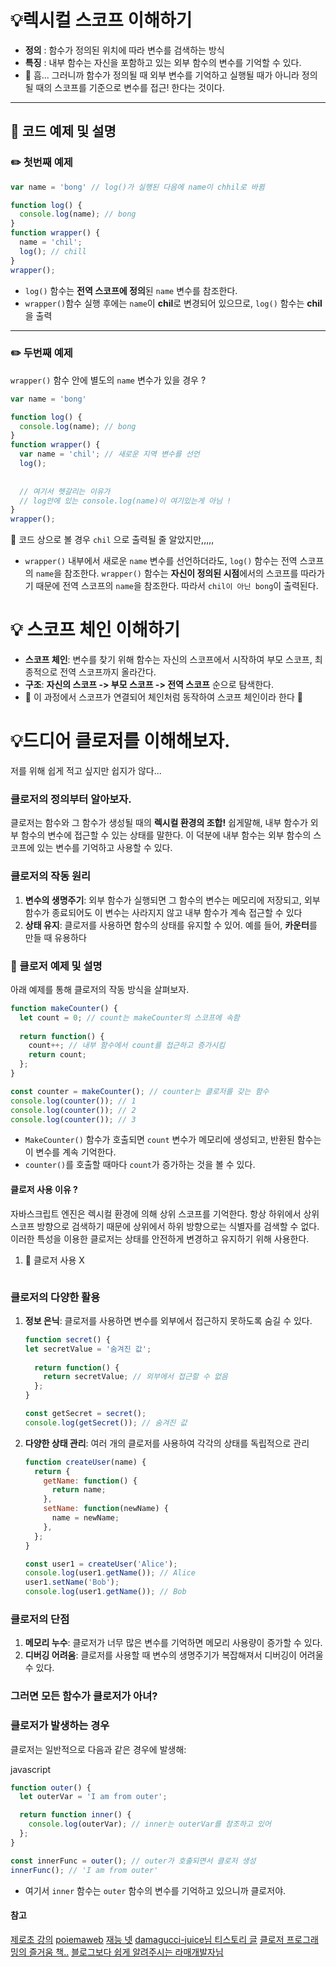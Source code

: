 # 💡렉시컬 스코프 이해하기

- **정의** : 함수가 정의된 위치에 따라 변수를 검색하는 방식
- **특징** : 내부 함수는 자신을 포함하고 있는 외부 함수의 변수를 기억할 수 있다.
- 🌚 흠... 그러니까 함수가 정의될 때 외부 변수를 기억하고 실행될 때가 아니라 정의될 때의 스코프를 기준으로 변수를 접근! 한다는 것이다.

***
## 🚀 코드 예제 및 설명
### ✏️ 첫번째 예제

```javascript
var name = 'bong' // log()가 실행된 다음에 name이 chhil로 바뀜

function log() {
  console.log(name); // bong
}
function wrapper() {
  name = 'chil';
  log(); // chill
}
wrapper();
```
- `log()` 함수는 **전역 스코프에 정의**된 `name` 변수를 참조한다.
- `wrapper()`함수 실행 후에는 `name`이 **chil**로 변경되어 있으므로, `log()` 함수는 **chil**을 출력

***
### ✏️ 두번째 예제
`wrapper()` 함수 안에 별도의 `name` 변수가 있을 경우 ?

```javascript
var name = 'bong'

function log() {
  console.log(name); // bong
}
function wrapper() {
  var name = 'chil'; // 새로운 지역 변수를 선언
  log();
  
  
  // 여기서 헷갈리는 이유가 
  // log안에 있는 console.log(name)이 여기있는게 아님 !
}
wrapper();
```
🌚 코드 상으로 볼 경우 `chil` 으로 출력될 줄 알았지만,,,,,
- `wrapper()` 내부에서 새로운 `name` 변수를 선언하더라도, `log()` 함수는 전역 스코프의 `name`을 참조한다.
	`wrapper()` 함수는 **자신이 정의된 시점**에서의 스코프를 따라가기 때문에 전역 스코프의 `name`을 참조한다. 따라서 `chil이 아닌 bong`이 출력된다.

# 💡 스코프 체인 이해하기

- **스코프 체인**: 변수를 찾기 위해 함수는 자신의 스코프에서 시작하여 부모 스코프, 최종적으로 전역 스코프까지 올라간다.
- **구조**: **자신의 스코프 -> 부모 스코프 -> 전역 스코프** 순으로 탐색한다.
- 🌚 이 과정에서 스코프가 연결되어 체인처럼 동작하여 스코프 체인이라 한다 🌚

# 💡드디어 클로저를 이해해보자.

저를 위해 쉽게 적고 싶지만 쉽지가 않다...
### **클로저의 정의**부터 알아보자.
클로저는 함수와 그 함수가 생성될 때의 **렉시컬 환경의 조합!** 쉽게말해, 내부 함수가 외부 함수의 변수에 접근할 수 있는 상태를 말한다. 이 덕분에 내부 함수는 외부 함수의 스코프에 있는 변수를 기억하고 사용할 수 있다.

### 클로저의 작동 원리

1. **변수의 생명주기**: 외부 함수가 실행되면 그 함수의 변수는 메모리에 저장되고, 외부 함수가 종료되어도 이 변수는 사라지지 않고 내부 함수가 계속 접근할 수 있다
2. **상태 유지**: 클로저를 사용하면 함수의 상태를 유지할 수 있어. 예를 들어, **카운터**를 만들 때 유용하다

### 🚀 클로저 예제 및 설명

아래 예제를 통해 클로저의 작동 방식을 살펴보자.

```javascript
function makeCounter() {
  let count = 0; // count는 makeCounter의 스코프에 속함
  
  return function() {
    count++; // 내부 함수에서 count를 접근하고 증가시킴
    return count;
  };
}

const counter = makeCounter(); // counter는 클로저를 갖는 함수
console.log(counter()); // 1
console.log(counter()); // 2
console.log(counter()); // 3
```
- `MakeCounter()` 함수가 호출되면 `count` 변수가 메모리에 생성되고, 반환된 함수는 이 변수를 계속 기억한다.
- `counter()`를 호출할 때마다 `count`가 증가하는 것을 볼 수 있다.

#### 클로저 사용 이유 ?

자바스크립트 엔진은 렉시컬 환경에 의해 상위 스코프를 기억한다.
항상 하위에서 상위 스코프 방향으로 검색하기 때문에 상위에서 하위 방향으로는 식별자를 검색할 수 없다.
이러한 특성을 이용한 클로저는 상태를 안전하게 변경하고 유지하기 위해 사용한다.

1. 🚀 클로저 사용 X

```javascript
```


### 클로저의 다양한 활용

1. **정보 은닉**: 클로저를 사용하면 변수를 외부에서 접근하지 못하도록 숨길 수 있다.
	```javascript
	function secret() {
	let secretValue = '숨겨진 값';
	  
	  return function() {
		return secretValue; // 외부에서 접근할 수 없음
	  };
	}

	const getSecret = secret();
	console.log(getSecret()); // 숨겨진 값
	```
    
2. **다양한 상태 관리**: 여러 개의 클로저를 사용하여 각각의 상태를 독립적으로 관리
    ```javascript
    function createUser(name) {
      return {
        getName: function() {
          return name;
        },
        setName: function(newName) {
          name = newName;
        },
      };
    }
    
    const user1 = createUser('Alice');
    console.log(user1.getName()); // Alice
    user1.setName('Bob');
    console.log(user1.getName()); // Bob
    ```
    
### 클로저의 단점

1. **메모리 누수**: 클로저가 너무 많은 변수를 기억하면 메모리 사용량이 증가할 수 있다.
2. **디버깅 어려움**: 클로저를 사용할 때 변수의 생명주기가 복잡해져서 디버깅이 어려울 수 있다.
### 그러면 모든 함수가 클로저가 아녀?

    

### 클로저가 발생하는 경우

클로저는 일반적으로 다음과 같은 경우에 발생해:

javascript

```javascript
function outer() {
  let outerVar = 'I am from outer';

  return function inner() {
    console.log(outerVar); // inner는 outerVar를 참조하고 있어
  };
}

const innerFunc = outer(); // outer가 호출되면서 클로저 생성
innerFunc(); // 'I am from outer'
```

- 여기서 `inner` 함수는 `outer` 함수의 변수를 기억하고 있으니까 클로저야.

#### 참고
[제로초 강의](https://www.youtube.com/watch?v=jVP4fFtSvsg)
[poiemaweb](https://poiemaweb.com/js-scope#7-%EB%A0%89%EC%8B%9C%EC%BB%AC-%EC%8A%A4%EC%BD%94%ED%94%84)
[재능 넷](https://www.jaenung.net/tree/1560)
[damagucci-juice님 티스토리 글](https://damagucci-juice.tistory.com/entry/8%EC%9D%BC%EC%B0%A8-%ED%81%B4%EB%A1%9C%EC%A0%80)
[클로저 프로그래밍의 즐거움 책..](https://www.yes24.com/Product/Goods/24555451)
[블로그보다 쉽게 알려주시는 라매개발자님](https://www.youtube.com/watch?v=LL0DGc5pg7A)


